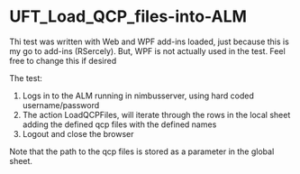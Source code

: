 # UFT_Load_QCP_files-into-ALM

Thi test was written with Web and WPF add-ins loaded, just because this is my go to add-ins (RSercely). 
But, WPF is not actually used in the test. Feel free to change this if desired

The test:
1. Logs in to the ALM running in nimbusserver, using hard coded username/password
2. The action LoadQCPFiles, will iterate through the rows in the local sheet adding the defined qcp files with the defined names
3. Logout and close the browser

Note that the path to the qcp files is stored as a parameter in the global sheet.

